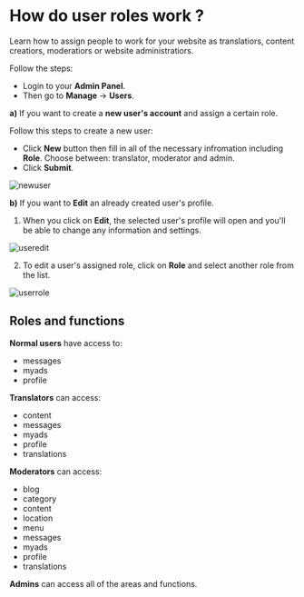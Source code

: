 # How do user roles work ?

Learn how to assign people to work for your website as translatiors, content creatiors, moderatiors or website administratiors.

Follow the steps:

 -  Login  to your **Admin Panel**.
 -  Then go to **Manage** -> **Users**.

**a)**  If you want to create a **new user's account** and assign a certain role. 

   Follow this steps to create a new user:
 -  Click  **New** button then fill in all of the necessary infromation including **Role**.  Choose between:  translator,  moderator and  admin.
 -  Click  **Submit**.

![newuser](https://raw.githubusercontent.com/yclas/guides/master/images/newuser.png)

**b)**  If you want to  **Edit**  an already created user's profile.  
1. When you click on **Edit**, the selected user's profile will open and you'll be able to change any information and settings.  

![useredit](https://raw.githubusercontent.com/yclas/guides/master/images/useredit.png)

2. To edit a user's assigned role, click on **Role** and select another role from the list.   

![userrole](https://raw.githubusercontent.com/yclas/guides/master/images/userroles.png)
  
  ## Roles and functions
    
 **Normal  users**  have access to:

-   messages
-   myads
-   profile

   **Translators**  can access:

-   content
-   messages
-   myads
-   profile
-   translations

  
**Moderators**  can access:

-   blog
-   category
-   content
-   location
-   menu
-   messages
-   myads
-   profile
-   translations

  
**Admins**  can access all of the areas and functions.
